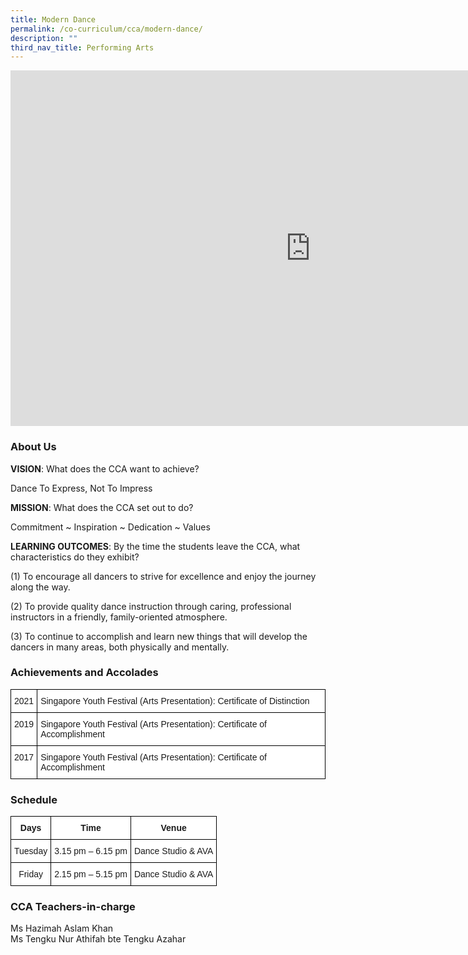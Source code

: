 ```yaml
---
title: Modern Dance
permalink: /co-curriculum/cca/modern-dance/
description: ""
third_nav_title: Performing Arts
---
```

<iframe allowfullscreen="true" height="569" width="960" frameborder="0" src="https://docs.google.com/presentation/d/1zA5anmO-LzqNNKqbvyGnrs2i8jKZTPGuAdKBam4F92U/embed?start=true&amp;loop=true&amp;delayms=3000"></iframe>

### About Us

**VISION**: What does the CCA want to achieve?&nbsp;

Dance To Express, Not To Impress  

  

**MISSION**: What does the CCA set out to do?

Commitment ~ Inspiration ~ Dedication ~ Values  

  

**LEARNING OUTCOMES**: By the time the students leave the CCA, what characteristics do they exhibit?

(1) To encourage all dancers to strive for excellence and enjoy the journey along the way.  

(2) To provide quality dance instruction through caring, professional instructors in a friendly, family-oriented atmosphere.

(3) To continue to accomplish and learn new things that will develop the dancers in many areas, both physically and mentally.

### Achievements and Accolades

<style type="text/css">
.tg  {border-collapse:collapse;border-spacing:0;}
.tg td{border-color:black;border-style:solid;border-width:1px;font-family:Arial, sans-serif;font-size:14px;
  overflow:hidden;padding:10px 5px;word-break:normal;}
.tg th{border-color:black;border-style:solid;border-width:1px;font-family:Arial, sans-serif;font-size:14px;
  font-weight:normal;overflow:hidden;padding:10px 5px;word-break:normal;}
.tg .tg-ktyi{background-color:#FFF;text-align:left;vertical-align:top}
</style>
<table class="tg">
<thead>
  <tr>
    <th class="tg-ktyi">2021</th>
    <th class="tg-ktyi">Singapore Youth Festival (Arts Presentation): Certificate of Distinction</th>
  </tr>
</thead>
<tbody>
  <tr>
    <td class="tg-ktyi">2019</td>
    <td class="tg-ktyi">Singapore Youth Festival (Arts Presentation): Certificate of Accomplishment</td>
  </tr>
  <tr>
    <td class="tg-ktyi">2017</td>
    <td class="tg-ktyi">Singapore Youth Festival (Arts Presentation): Certificate of Accomplishment</td>
  </tr>
</tbody>
</table>

### Schedule

<style type="text/css">
.tg  {border-collapse:collapse;border-spacing:0;}
.tg td{border-color:black;border-style:solid;border-width:1px;font-family:Arial, sans-serif;font-size:14px;
  overflow:hidden;padding:10px 5px;word-break:normal;}
.tg th{border-color:black;border-style:solid;border-width:1px;font-family:Arial, sans-serif;font-size:14px;
  font-weight:normal;overflow:hidden;padding:10px 5px;word-break:normal;}
.tg .tg-9hzb{background-color:#FFF;font-weight:bold;text-align:center;vertical-align:top}
.tg .tg-f4yw{background-color:#FFF;text-align:center;vertical-align:middle}
</style>
<table class="tg">
<thead>
  <tr>
    <th class="tg-9hzb">Days</th>
    <th class="tg-9hzb">Time</th>
    <th class="tg-9hzb">Venue</th>
  </tr>
</thead>
<tbody>
  <tr>
    <td class="tg-f4yw">Tuesday</td>
    <td class="tg-f4yw">3.15 pm – 6.15 pm</td>
    <td class="tg-f4yw">Dance Studio &amp; AVA</td>
  </tr>
  <tr>
    <td class="tg-f4yw">Friday</td>
    <td class="tg-f4yw"> 2.15 pm – 5.15 pm</td>
    <td class="tg-f4yw">Dance Studio &amp; AVA<br></td>
  </tr>
</tbody>
</table>

### CCA Teachers-in-charge

Ms Hazimah Aslam Khan  <br>
Ms Tengku Nur Athifah bte Tengku Azahar